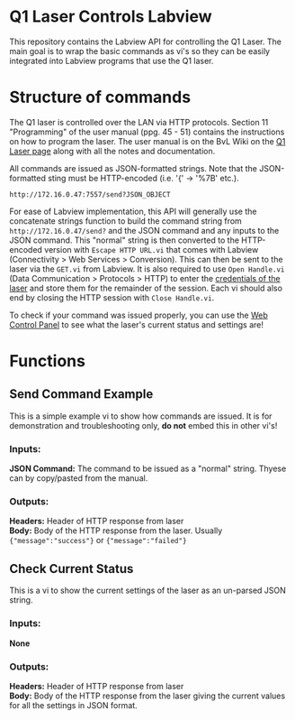 # Q1 Laser Controls Labview

This repository contains the Labview API for controlling the Q1 Laser. The main goal is to wrap the basic commands as vi's so they can be easily integrated into Labview programs that use the Q1 laser.

# Structure of commands

The Q1 laser is controlled over the LAN via HTTP protocols. Section 11 "Programming" of the user manual (ppg. 45 - 51) contains the instructions on how to program the laser. The user manual is on the BvL Wiki on the [Q1 Laser page](https://tapajo.physics.mcgill.ca/neutrino/wiki/bnl/index.php/Q1_Laser) along with all the notes and documentation.

All commands are issued as JSON-formatted strings. Note that the JSON-formatted sting must be HTTP-encoded (i.e. '{' -> '%7B' etc.). 
```
http://172.16.0.47:7557/send?JSON_OBJECT
```
For ease of Labview implementation, this API will generally use the concatenate strings function to build the command string from `http://172.16.0.47/send?` and the JSON command and any inputs to the JSON command. This "normal" string is then converted to the HTTP-encoded version with `Escape HTTP URL.vi` that comes with Labview (Connectivity > Web Services > Conversion). This can then be sent to the laser via the `GET.vi` from Labview. It is also required to use `Open Handle.vi` (Data Communication > Protocols > HTTP) to enter the [credentials of the laser](https://tapajo.physics.mcgill.ca/neutrino/wiki/bnl/index.php/Q1_Laser) and store them for the remainder of the session. Each vi should also end by closing the HTTP session with `Close Handle.vi`.

To check if your command was issued properly, you can use the [Web Control Panel](http://172.16.0.47:7557/) to see what the laser's current status and settings are! 

# Functions

## Send Command Example
This is a simple example vi to show how commands are issued. It is for demonstration and troubleshooting only, **do not** embed this in other vi's!

### Inputs:  
**JSON Command:** The command to be issued as a "normal" string. Thyese can by copy/pasted from the manual.

### Outputs:  
**Headers:** Header of HTTP response from laser  
**Body:** Body of the HTTP response from the laser. Usually `{"message":"success"}` or `{"message":"failed"}`  

## Check Current Status
This is a vi to show the current settings of the laser as an un-parsed JSON string.

### Inputs:  
**None**

### Outputs:  
**Headers:** Header of HTTP response from laser  
**Body:** Body of the HTTP response from the laser giving the current values for all the settings in JSON format.